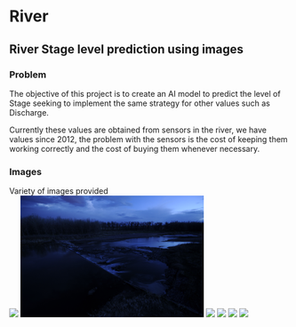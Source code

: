 # River 

## River Stage level prediction using images

### Problem
The objective of this project is to create an AI model to predict the level of Stage seeking to implement the same strategy for other values such as Discharge.

Currently these values are obtained from sensors in the river, we have values since 2012, the problem with the sensors is the cost of keeping them working correctly and the cost of buying them whenever necessary.

### Images
Variety of images provided
<br>
<img src="Images/StateLineWeir_20150901_Farrell_009.JPG" width=330>
<img src="Images/StateLineWeir_20140427_Farrell_010.JPG" width=330>
<img src="Images/StateLineWeir_20140427_Farrell_015.JPG" width=330>
<img src="Images/StateLineWeir_20140430_Farrell_084.JPG" width=330>
<img src="Images/StateLineWeir_20141120_Farrell_289.JPG" width=330>
<img src="Images/StateLineWeir_20150103_Farrell_010.JPG" width=330>

